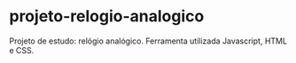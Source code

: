 # projeto-relogio-analogico
Projeto de estudo: relógio analógico. Ferramenta utilizada Javascript, HTML e CSS.
